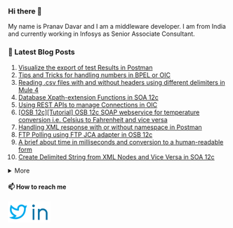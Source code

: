 ### Hi there 👋

My name is Pranav Davar and I am a middleware developer. I am from India and currently working in Infosys as Senior Associate Consultant.

### :memo: Latest Blog Posts
1. [Visualize the export of test Results in Postman](https://deciphermiddleware.blogspot.com/2021/10/visualize-export-of-test-results-in.html)
2. [Tips and Tricks for handling numbers in BPEL or OIC](https://deciphermiddleware.blogspot.com/2021/08/tips-and-tricks-for-handling-numbers-in.html)
3. [Reading .csv files with and without headers using different delimiters in Mule 4](https://deciphermiddleware.blogspot.com/2021/08/reading-csv-files-with-and-without.html)
4. [Database Xpath-extension Functions in SOA 12c](https://deciphermiddleware.blogspot.com/2021/07/database-xpath-extension-functions-in.html)
5. [Using REST APIs to manage Connections in OIC](https://deciphermiddleware.blogspot.com/2021/06/using-rest-apis-to-manage-connections.html)
6. [[OSB 12c][Tutorial] OSB 12c SOAP webservice for temperature conversion i.e. Celsius to Fahrenheit and vice versa](https://deciphermiddleware.blogspot.com/2021/04/osb-12ctutorial-osb-12c-soap-webservice.html)
7. [Handling XML response with or without namespace in Postman](https://deciphermiddleware.blogspot.com/2021/03/handling-xml-documents-with-or-without.html)
8. [FTP Polling using FTP JCA adapter in OSB 12c](https://deciphermiddleware.blogspot.com/2021/01/ftp-polling-using-ftp-jca-adapter-in.html)
9. [A brief about time in milliseconds and conversion to a human-readable form](https://deciphermiddleware.blogspot.com/2020/12/a-brief-about-time-in-milliseconds-and.html)
10. [Create Delimited String from XML Nodes and Vice Versa in SOA 12c](https://deciphermiddleware.blogspot.com/2020/12/create-delimited-string-or-xml-nodes.html)
<details>
  <summary>More</summary>
11. [Import and Export MDS artifacts in SOA 12c](https://deciphermiddleware.blogspot.com/2020/12/import-and-export-mds-artifacts-to-soa.html)
12. [Read file inside BPEL using Xpath function](https://deciphermiddleware.blogspot.com/2020/11/read-file-inside-bpel-using-xpath.html)
13. [Mock a REST Service using SOAPUI with JSON response](https://deciphermiddleware.blogspot.com/2020/10/mock-rest-service-using-soapui-with.html)
14. [XML to String and String to XML conversion ](https://deciphermiddleware.blogspot.com/2020/09/xml-to-string-and-string-to-xml.html)
15. [Remove Empty tags using XSLT](https://deciphermiddleware.blogspot.com/2020/09/remove-empty-tags-using-xslt.html)
16. [Format String oraext:format-string](https://deciphermiddleware.blogspot.com/2020/09/format-string-oraextformat-string.html)
17. [DateTime formatting using xp20:format-dateTime ()](https://deciphermiddleware.blogspot.com/2020/09/datetime-formatting-using-xp20format.html)
    </details>

<!--
**cipherwizard9/cipherwizard9** is a ✨ _special_ ✨ repository because its `README.md` (this file) appears on your GitHub profile.

Here are some ideas to get you started:

- 🔭 I’m currently working on ...

- 🌱 I’m currently learning ...

- 👯 I’m looking to collaborate on ...

- 🤔 I’m looking for help with ...

- 💬 Ask me about ...

- 📫 How to reach me: ...

- 😄 Pronouns: ...

- ⚡ Fun fact: ...
  -->
#### 📫 How to reach me
<a href="https://twitter.com/pranavdavar9" ><img src="src/img/twitter-line.svg"/></a><a href="https://www.linkedin.com/in/pranavdavar/"><img src="src/img/linkedin-line.svg"/></a>

